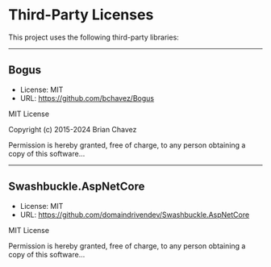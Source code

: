 # Third-Party Licenses

This project uses the following third-party libraries:

---

## Bogus
- License: MIT
- URL: https://github.com/bchavez/Bogus

MIT License

Copyright (c) 2015-2024 Brian Chavez

Permission is hereby granted, free of charge, to any person obtaining a copy of this software...

---

## Swashbuckle.AspNetCore
- License: MIT
- URL: https://github.com/domaindrivendev/Swashbuckle.AspNetCore

MIT License

Permission is hereby granted, free of charge, to any person obtaining a copy of this software...
